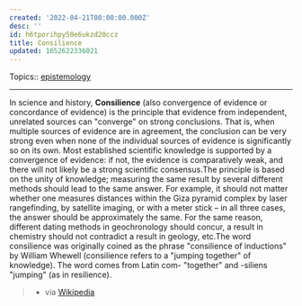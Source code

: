 ```yaml
---
created: '2022-04-21T00:00:00.000Z'
desc: ''
id: h6tporihpy50e6ukzd20ccz
title: Consilience
updated: 1652622336021
---
```

   
Topics::  [epistemology](../topics/epistemology.md)   
   
***   
In science and history, **Consilience** (also convergence of evidence or concordance of evidence) is the principle that evidence from independent, unrelated sources can "converge" on strong conclusions. That is, when multiple sources of evidence are in agreement, the conclusion can be very strong even when none of the individual sources of evidence is significantly so on its own. Most established scientific knowledge is supported by a convergence of evidence: if not, the evidence is comparatively weak, and there will not likely be a strong scientific consensus.The principle is based on the unity of knowledge; measuring the same result by several different methods should lead to the same answer. For example, it should not matter whether one measures distances within the Giza pyramid complex by laser rangefinding, by satellite imaging, or with a meter stick – in all three cases, the answer should be approximately the same. For the same reason, different dating methods in geochronology should concur, a result in chemistry should not contradict a result in geology, etc.The word consilience was originally coined as the phrase "consilience of inductions" by William Whewell (consilience refers to a "jumping together" of knowledge). The word comes from Latin com- "together" and -siliens "jumping" (as in resilience).    
> - via [Wikipedia](https://en.wikipedia.org/wiki/Consilience)